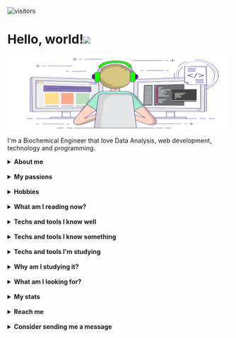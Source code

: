 ![visitors](https://visitor-badge-bryrrea.vercel.app/p/bryrrea?color=blue)
# Hello, world!<img src="https://media.giphy.com/media/hvRJCLFzcasrR4ia7z/giphy.gif" width="8%"></h1>

<img src="src/mygif.gif"/>

I'm a Biochemical Engineer that love Data Analysis, web development, technology and programming.&nbsp;

<details><summary><strong>About me</strong></summary>  

🧔🏻 Pronouns: He/Him <br/>
🇧🇷 Brazilian <br/>
🧑🏻‍🎓 Biochemical Engineer since April (2022) <br/>
🔎 Self-taught practitioner <br/>
💾 Open-source lover <br/>
💬 Ask me about: Excel, PowerBI, PPT and Python (a bit) <br/>
⚡️ Fun fact: I know I want something, but I don't know what! <br/>
🤔 Curious fact: I'm creating @dotcodevlab to share in social media what I'm learning and my learning progress. <br/>

</details>&nbsp;

<details><summary><strong>My passions</strong></summary>  

📓 Reading <br/>
💻 Technology <br/>
🧬 Biotechnology <br/>
⚙️ Engineering <br/>
⌨️ Programming <br/>
💡 Creativity <br/>
📉 Data Analysis <br/>
⚽️ Football (Soccer) <br/>

</details>&nbsp;

<details><summary><strong>Hobbies</strong></summary>  

⚽️ Football (watch and analyze) <br/>
📺 Series and movies <br/>
📖 Reading <br/>
🎵 Music <br/>
💡 Learn new things <br/>

</details>&nbsp;

<details><summary><strong>What am I reading now?</strong></summary>  
    <div style="display: flex; justify-content:space-evenly;">
        <figure style="flex:1;">
            <img src="src/book1.png" alt= "Summit Lake - Charles Donlea" width="200px"/>
            <img src="src/book2.png" alt= "Confident Data Skills - Kirill Eremenko" width="200px"/>
        </figure>
    </div>

</details>&nbsp;

<details><summary><strong>Techs and tools I know well</strong></summary>  
    <div class="icons">
        <img src="https://img.icons8.com/color/452/ms-excel.png" alt= "Excel" width="64px"/>
        <img src="https://img.icons8.com/color/452/ms-powerpoint--v1.png" alt= "PPT" width="64px"/>
        <img src="https://img.icons8.com/color/452/ms-word.png" alt= "Word" width="64px"/>
        <img src="https://img.icons8.com/color/344/power-bi.png" alt= "Power BI" width="64px"/>
    </div>

</details>&nbsp;

<details><summary><strong>Techs and tools I know something</strong></summary>  
    <div class="icons">
        <img src="https://cdn.jsdelivr.net/gh/devicons/devicon/icons/markdown/markdown-original.svg" alt="Markdown" width="64px"/>
        <img src="https://cdn.jsdelivr.net/gh/devicons/devicon/icons/html5/html5-original-wordmark.svg" alt="HTML" width="64px"/>
        <img src="https://cdn.jsdelivr.net/gh/devicons/devicon/icons/css3/css3-original-wordmark.svg" alt="CSS" width="64px"/>
        <img src="https://cdn.jsdelivr.net/gh/devicons/devicon/icons/python/python-original-wordmark.svg" alt="Python" width="64px"/>
        <img src="https://cdn.jsdelivr.net/gh/devicons/devicon/icons/git/git-original-wordmark.svg" alt="Git" width="64px"/>
    </div>
    <div class="icons">
        <img src="https://cdn.jsdelivr.net/gh/devicons/devicon/icons/matlab/matlab-original.svg" alt="Matlab" width="64px"/>
        <img src="https://cdn.icon-icons.com/icons2/1381/PNG/512/octave_94226.png" alt="Octave" alt="Octave" width="64px"/>
        <img src="https://cdn.icon-icons.com/icons2/1508/PNG/512/scilab_104094.png" alt="Scilab" alt="Scilab" width="64px"/>
        <img src="https://cdn.jsdelivr.net/gh/devicons/devicon/icons/photoshop/photoshop-plain.svg" alt="Photoshop" width="64px"/>
        <img src="https://cdn.jsdelivr.net/gh/devicons/devicon/icons/inkscape/inkscape-original-wordmark.svg" alt="Inkscape" width="64px"/>
    </div>

</details>&nbsp;

<details><summary><strong>Techs and tools I'm studying</strong></summary>  
    <div class="icons">
        <img src="https://cdn.jsdelivr.net/gh/devicons/devicon/icons/markdown/markdown-original.svg" alt="Markdown" width="64px"/>
        <img src="https://cdn.jsdelivr.net/gh/devicons/devicon/icons/html5/html5-original-wordmark.svg" alt="HTML" width="64px"/>
        <img src="https://cdn.jsdelivr.net/gh/devicons/devicon/icons/css3/css3-original-wordmark.svg" alt="CSS" width="64px"/>
        <img src="https://cdn.jsdelivr.net/gh/devicons/devicon/icons/javascript/javascript-original.svg" alt="JS" width="64px"/>
    </div>
    <div class="icons">
        <img src="https://cdn.jsdelivr.net/gh/devicons/devicon/icons/git/git-original-wordmark.svg" alt="Git" width="64px"/>
        <img src="https://cdn.jsdelivr.net/gh/devicons/devicon/icons/github/github-original-wordmark.svg" alt="Github" width="64px"/>
        <img src="https://cdn.jsdelivr.net/gh/devicons/devicon/icons/python/python-original-wordmark.svg" alt="Python" width="64px"/>
        <img src="https://cdn.jsdelivr.net/gh/devicons/devicon/icons/r/r-original.svg" alt="R" width="64px"/>
    </div>

</details>&nbsp;

<details><summary><strong>Why am I studying it?</strong></summary>  

    Because I want to work with Web Development and/or Data Analysis.

</details>&nbsp;

<details><summary><strong>What am I looking for?</strong></summary>  

    🙂 Know people that work or study Web Development and Data Analysis
    🙃 Maybe someone to help me in my studies (maybe someone could be my tutor and I can be a "case study" 😉)
    🥰 Making new friends to talk about life, tech, and anything else!
    😊 Contribute with open-source projects while I study and learn

</details>&nbsp;

<details><summary><strong>My stats</strong></summary>  
    <img src="https://activity-graph.herokuapp.com/graph?username=bryrrea&theme=react-dark&hide_border=true&area=true" alt="Contribution chart"/>
    <img src="https://github-readme-stats-bryrrea.vercel.app/api?username=bryrrea&show_icons=true&hide_boarder=true&theme=dracula" alt="My stats">
    <img src="https://github-readme-stats-bryrrea.vercel.app/api/wakatime/?username=bryrrea&theme=default&link=https://www.github.com/bryrrea/github-readme-stats" alt="My weekly status"/>
    <img src="https://github-readme-streak-stats.herokuapp.com/?user=bryrrea&theme=chartreuse-dark" alt="My streak status"/>
    <img src="https://github-readme-stats-bryrrea.vercel.app/api/top-langs/?username=bryrrea&&title_color=ffffff&text_color=c9cacc&icon_color=2bbc8a&bg_color=1d1f21" alt="My top languages"/>

</details>&nbsp;

<details><summary><strong>Reach me</strong></summary>  
    <div>
        <a href="https://twitter.com/dotcodevlab">
            <img src="https://img.shields.io/badge/Twitter-1DA1F2?style=for-the-badge&logo=twitter&logoColor=white" alt="Twitter"/>
        </a>
        <a href="https://linkedin.com/bryrrea">
            <img src="https://img.shields.io/badge/LinkedIn-0077B5?style=for-the-badge&logo=linkedin&logoColor=white" alt="LinkedIn"/>
        </a>
        <a href="https://instagram.com/dotcodevlab">
            <img src="https://img.shields.io/badge/Instagram-E4405F?style=for-the-badge&logo=instagram&logoColor=white" alt="Instagram"/>
        </a>
        <a href="https://github.com/bryrrea">
            <img src="https://img.shields.io/badge/GitHub-100000?style=for-the-badge&logo=github&logoColor=white" alt="GitHub"/>
        </a>
        <a href="https://kaggle.com/bryrrea">
            <img src="https://img.shields.io/badge/Kaggle-20BEFF?style=for-the-badge&logo=Kaggle&logoColor=white" alt="Kaggle"/>
        </a>
        <a href="https://medium.com/@bryrrea">
            <img src="https://img.shields.io/badge/Medium-12100E?style=for-the-badge&logo=medium&logoColor=white" alt="Medium"/>
        </a>
        <a href="https://dev.to/bryrrea">
            <img src="https://img.shields.io/badge/dev.to-0A0A0A?style=for-the-badge&logo=devdotto&logoColor=white" alt="Dev"/>
        </a>
    </div>
</details>&nbsp;

<details><summary><strong>Consider sending me a message</strong></summary>  
    <p style="text-align:justify;"> Consider sending me an encouraging message, feedback, your social network to chat, etc. Just click on the image!</p>
    <p align="center">
        <a href="https://gist.github.com/bryrrea/88d9c23b4606cbefe94748b02afb5ef5">
            <img src="https://user-images.githubusercontent.com/61485514/190542751-4d0b7f63-f025-4894-8624-cbeb25113831.gif" alt="Click here to sign my guestbook!">
        </a>
    </p>

